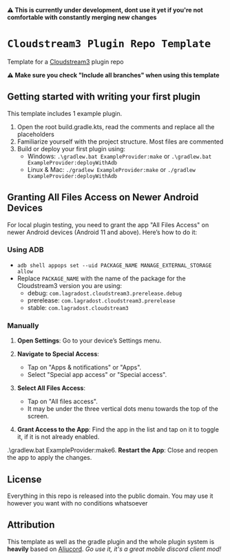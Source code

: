 **⚠️ This is currently under development, dont use it yet if you're not comfortable with constantly merging new changes**

# `Cloudstream3 Plugin Repo Template`

Template for a [Cloudstream3](https://github.com/recloudstream) plugin repo

**⚠️ Make sure you check "Include all branches" when using this template**

 
## Getting started with writing your first plugin

This template includes 1 example plugin.

1. Open the root build.gradle.kts, read the comments and replace all the placeholders
2. Familiarize yourself with the project structure. Most files are commented
3. Build or deploy your first plugin using:
   - Windows: `.\gradlew.bat ExampleProvider:make` or `.\gradlew.bat ExampleProvider:deployWithAdb`
   - Linux & Mac: `./gradlew ExampleProvider:make` or `./gradlew ExampleProvider:deployWithAdb`


## Granting All Files Access on Newer Android Devices

For local plugin testing, you need to grant the app "All Files Access" on newer Android devices (Android 11 and above). Here’s how to do it:

### Using ADB

* `adb shell appops set --uid PACKAGE_NAME MANAGE_EXTERNAL_STORAGE allow`
* Replace `PACKAGE_NAME` with the name of the package for the Cloudstream3 version you are using:
   - debug: `com.lagradost.cloudstream3.prerelease.debug`
   - prerelease: `com.lagradost.cloudstream3.prerelease`
   - stable: `com.lagradost.cloudstream3`

### Manually

1. **Open Settings**: Go to your device’s Settings menu.

2. **Navigate to Special Access**:
   - Tap on "Apps & notifications" or "Apps".
   - Select "Special app access" or "Special access".

3. **Select All Files Access**:
   - Tap on "All files access".
   - It may be under the three vertical dots menu towards the top of the screen.

4. **Grant Access to the App**: Find the app in the list and tap on it to toggle it, if it is not already enabled.

.\gradlew.bat ExampleProvider:make6. **Restart the App**: Close and reopen the app to apply the changes.


## License

Everything in this repo is released into the public domain. You may use it however you want with no conditions whatsoever


## Attribution

This template as well as the gradle plugin and the whole plugin system is **heavily** based on [Aliucord](https://github.com/Aliucord).
*Go use it, it's a great mobile discord client mod!*
